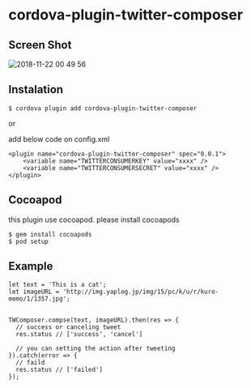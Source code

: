 # cordova-plugin-twitter-composer

## Screen Shot

![2018-11-22 00 49 56](https://user-images.githubusercontent.com/13277036/48852461-bf2afe80-edf0-11e8-9bed-ed28e91ee0d7.png)

## Instalation

```
$ cordova plugin add cordova-plugin-twitter-composer
```

or 

add below code on config.xml
```
<plugin name="cordova-plugin-twitter-composer" spec="0.0.1">
    <variable name="TWITTERCONSUMERKEY" value="xxxx" />
    <variable name="TWITTERCONSUMERSECRET" value="xxxx" />
</plugin>
```

## Cocoapod

this plugin use cocoapod. please install cocoapods

```
$ gem install cocoapods
$ pod setup
```


## Example 

```
let text = 'This is a cat';
let imageURL = 'http://img.yaplog.jp/img/15/pc/k/u/r/kuro-memo/1/1357.jpg';


TWComposer.compse(text, imageURL).then(res => {
  // success or canceling tweet
  res.status // ['success', 'cancel']

  // you can setting the action after tweeting
}).catch(error => {
  // faild
  res.status // ['failed']
});
```